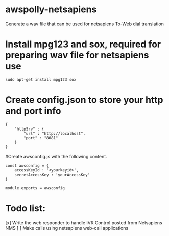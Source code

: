 # awspolly-netsapiens
Generate a wav file that can be used for netsapiens To-Web dial translation

# Install mpg123 and sox, required for preparing wav file for netsapiens use
```sudo apt-get install mpg123 sox```

# Create config.json to store your http and port info
```
{
    "httpSrv" : {
        "url" : "http://localhost",
        "port" : "8081"
    }
}
```

#Create awsconfig.js with the following content.
```
const awsconfig = {
    accessKeyId : '<yourkeyid>',
    secretAccessKey : 'yourAccessKey'
}

module.exports = awsconfig
```

# Todo list:
[x] Write the web responder to handle IVR Control posted from Netsapiens NMS
[ ] Make calls using netsapiens web-call applications
